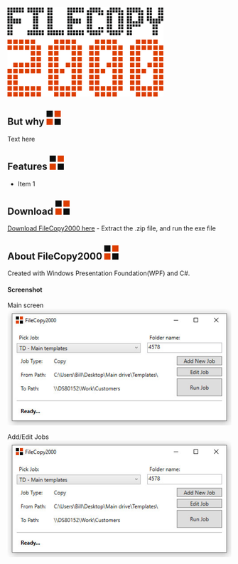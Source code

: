 ![alt text](https://github.com/RasmusAgergaard/FileCopy2000/blob/master/Images/filecopy2000_logo.png?raw=true "Logo")

## But why ![alt text](https://github.com/RasmusAgergaard/FileCopy2000/blob/master/Images/Icons/filecopy2000_icon_32x32.png?raw=true "Logo small")
Text here

## Features ![alt text](https://github.com/RasmusAgergaard/FileCopy2000/blob/master/Images/Icons/filecopy2000_icon_32x32.png?raw=true "Logo small")
- Item 1

## Download ![alt text](https://github.com/RasmusAgergaard/FileCopy2000/blob/master/Images/Icons/filecopy2000_icon_32x32.png?raw=true "Logo small")
[Download FileCopy2000 here](https://github.com/RasmusAgergaard/FileCopy2000/blob/master/Download/FileCopy2000.zip?raw=true) - Extract the .zip file, and run the exe file

## About FileCopy2000 ![alt text](https://github.com/RasmusAgergaard/FileCopy2000/blob/master/Images/Icons/filecopy2000_icon_32x32.png?raw=true "Logo small")
Created with Windows Presentation Foundation(WPF) and C#.

#### Screenshot

Main screen
![alt text](https://github.com/RasmusAgergaard/FileCopy2000/blob/master/Images/screenshot01.jpg?raw=true "Screenshot 01")


Add/Edit Jobs
![alt text](https://github.com/RasmusAgergaard/FileCopy2000/blob/master/Images/screenshot01.jpg?raw=true "Screenshot 02")

